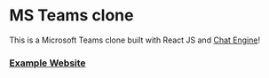 # MS Teams clone

This is a Microsoft Teams clone built with React JS and [Chat Engine](https://chatengine.io)!

### [Example Website](TBA)